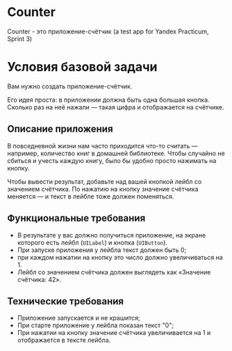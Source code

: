 # Counter
Counter - это приложение-счётчик (a test app for Yandex Practicum, Sprint 3)

# Условия базовой задачи
Вам нужно создать приложение-счётчик. 

Его идея проста: в приложении должна быть одна большая кнопка. Сколько раз на неё нажали — такая цифра и отображается на счётчике.

## **Описание приложения**

В повседневной жизни нам часто приходится что-то считать — например, количество книг в домашней библиотеке. Чтобы случайно не сбиться и учесть каждую книгу, было бы удобно просто нажимать на кнопку.

Чтобы вывести результат, добавьте над вашей кнопкой лейбл со значением счётчика. По нажатию на кнопку значение счётчика меняется — и текст в лейбле тоже должен поменяться.

## **Функциональные требования**

- В результате у вас должно получиться приложение, на экране которого есть лейбл (`UILabel`) и кнопка (`UIButton`). 
- При запуске приложения у лейбла текст должен быть 0; 
- при каждом нажатии на кнопку это число должно увеличиваться на 1. 
- Лейбл со значением счётчика должен выглядеть как «Значение счётчика: 42».


## **Технические требования**

- Приложение запускается и не крашится;
- При старте приложение у лейбла показан текст "0";
- При нажатии на кнопку значение счётчика увеличивается на 1 и отображается в тексте лейбла.


